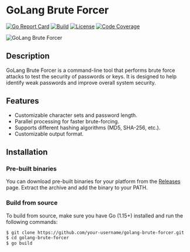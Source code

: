 # GoLang Brute Forcer

[![Go Report Card](https://goreportcard.com/badge/github.com/your-username/golang-brute-forcer)](https://goreportcard.com/report/github.com/your-username/golang-brute-forcer)
[![Build](https://github.com/your-username/golang-brute-forcer/actions/workflows/build.yml/badge.svg)](https://github.com/your-username/golang-brute-forcer/actions/workflows/build.yml)
[![License](https://img.shields.io/github/license/your-username/golang-brute-forcer.svg)](https://github.com/your-username/golang-brute-forcer/blob/main/LICENSE)
[![Code Coverage](https://codecov.io/gh/your-username/golang-brute-forcer/branch/main/graph/badge.svg)](https://codecov.io/gh/your-username/golang-brute-forcer)

![GoLang Brute Forcer](banner.png)

## Description

GoLang Brute Forcer is a command-line tool that performs brute force attacks to test the security of passwords or keys. It is designed to help identify weak passwords and improve overall system security.

## Features

- Customizable character sets and password length.
- Parallel processing for faster brute-forcing.
- Supports different hashing algorithms (MD5, SHA-256, etc.).
- Customizable output format.

## Installation

### Pre-built binaries

You can download pre-built binaries for your platform from the [Releases](https://github.com/your-username/golang-brute-forcer/releases) page. Extract the archive and add the binary to your PATH.

### Build from source

To build from source, make sure you have Go (1.15+) installed and run the following commands:

```bash
$ git clone https://github.com/your-username/golang-brute-forcer.git
$ cd golang-brute-forcer
$ go build
